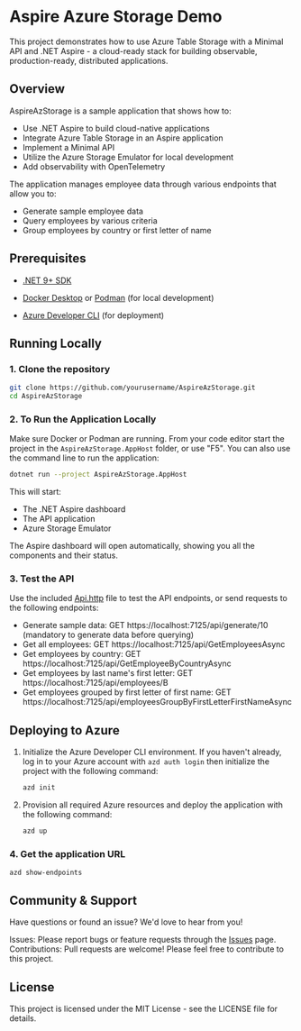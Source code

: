 # Aspire Azure Storage Demo

This project demonstrates how to use Azure Table Storage with a Minimal API and .NET Aspire - a cloud-ready stack for building observable, production-ready, distributed applications.

## Overview

AspireAzStorage is a sample application that shows how to:

- Use .NET Aspire to build cloud-native applications
- Integrate Azure Table Storage in an Aspire application
- Implement a Minimal API
- Utilize the Azure Storage Emulator for local development
- Add observability with OpenTelemetry

The application manages employee data through various endpoints that allow you to:
- Generate sample employee data
- Query employees by various criteria
- Group employees by country or first letter of name

## Prerequisites

- [.NET 9+ SDK](https://dotnet.microsoft.com/download/dotnet/9.0)
- [Docker Desktop](https://www.docker.com/products/docker-desktop/) or [Podman](https://podman.io/getting-started/installation) (for local development)

- [Azure Developer CLI](https://learn.microsoft.com/en-us/azure/developer/azure-developer-cli/install-azd) (for deployment)

## Running Locally

### 1. Clone the repository

```bash
git clone https://github.com/yourusername/AspireAzStorage.git
cd AspireAzStorage
```

### 2. To Run the Application Locally

Make sure Docker or Podman are running. From your code editor start the project in the `AspireAzStorage.AppHost` folder, or use "F5". You can also use the command line to run the application:

```bash
dotnet run --project AspireAzStorage.AppHost
```

This will start:

- The .NET Aspire dashboard
- The API application
- Azure Storage Emulator
  
The Aspire dashboard will open automatically, showing you all the components and their status.

### 3. Test the API

Use the included [Api.http](./Api/Api.http) file to test the API endpoints, or send requests to the following endpoints:

- Generate sample data: GET https://localhost:7125/api/generate/10 (mandatory to generate data before querying)
- Get all employees: GET https://localhost:7125/api/GetEmployeesAsync
- Get employees by country: GET https://localhost:7125/api/GetEmployeeByCountryAsync
- Get employees by last name's first letter: GET https://localhost:7125/api/employees/B
- Get employees grouped by first letter of first name: GET https://localhost:7125/api/employeesGroupByFirstLetterFirstNameAsync

## Deploying to Azure

1. Initialize the Azure Developer CLI environment. If you haven't already, log in to your Azure account with `azd auth login` then initialize the project with the following command: 

	```bash
	azd init
	```

1. Provision all required Azure resources and deploy the application with the following command:

	```bash
	azd up
	```

### 4. Get the application URL

```
azd show-endpoints
```

## Community & Support
Have questions or found an issue? We'd love to hear from you!

Issues: Please report bugs or feature requests through the [Issues](https://github.com/FBoucher/AspireAzStorage/issues) page.
Contributions: Pull requests are welcome! Please feel free to contribute to this project.

## License
This project is licensed under the MIT License - see the LICENSE file for details.
